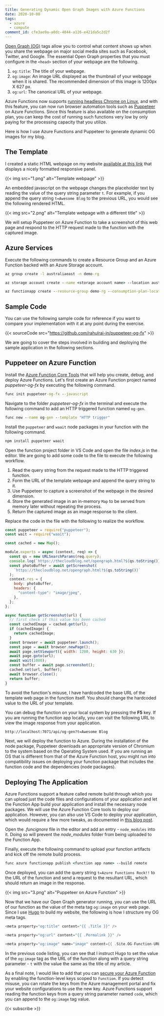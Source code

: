 ```yaml
---
title: Generating Dynamic Open Graph Images with Azure Functions
date: 2020-10-08
tags:
  - azure
  - compute
comment_id: cfe3ae9a-a0dc-4844-a126-e421da5c2d2f
---
```


[Open Graph (OG)](https://ogp.me/) tags allow you to control what content shows up when you share the webpage on major social media sites such as Facebook, Twitter, and Google. The essential Open Graph properties that you must configure in the `<head>` section of your webpage are the following.

1. `og:title`: The title of your webpage.
2. `og:image`: An image URL displayed as the thumbnail of your webpage when it is shared. The recommended dimension of this image is 1200px X 627 px.
3. `og:url`: The canonical URL of your webpage.

Azure Functions now supports [running headless Chrome on Linux](https://anthonychu.ca/post/azure-functions-headless-chromium-puppeteer-playwright/), and with this feature, you can now run browser automation tools such as [Puppeteer](https://github.com/puppeteer/puppeteer) on Azure Functions. Since this feature is also available on the consumption plan, you can keep the cost of running such functions very low by only paying for the processing capacity that you utilize.

Here is how I use Azure Functions and Puppeteer to generate dynamic OG images for my blog.

## The Template

I created a static HTML webpage on my website [available at this link](https://thecloudblog.net/opengraph.html) that displays a nicely formatted responsive panel.

{{< img src="1.png" alt="Template webpage" >}}

An embedded javascript on the webpage changes the placeholder text by reading the value of the query string parameter `t`. For example, if you append the query string `t=Awesome Blog` to the previous URL, you would see the following rendered HTML.

{{< img src="2.png" alt="Template webpage with a different title" >}}

We will setup Puppeteer on Azure Function to take a screenshot of this web page and respond to the HTTP request made to the function with the captured image.

## Azure Services

Execute the following commands to create a Resource Group and an Azure Function backed with an Azure Storage account.

```cmd
az group create -l australiaeast -n demo-rg

az storage account create --name <storage account name> --location australiaeast --resource-group demo-rg --sku Standard_LRS

az functionapp create --resource-group demo-rg --consumption-plan-location australiaeast --runtime node --functions-version 3 --name <function app name> --storage-account <storage account name> --os-type Linux
```

## Sample Code

You can use the following sample code for reference if you want to compare your implementation with it at any point during the exercise.

{{< sourceCode src="https://github.com/rahulrai-in/puppeteer-og-fx" >}}

We are going to cover the steps involved in building and deploying the sample application in the following sections.

## Puppeteer on Azure Function

Install the [Azure Function Core Tools](https://docs.microsoft.com/en-us/azure/azure-functions/functions-run-local) that will help you create, debug, and deploy Azure Functions. Let's first create an Azure Function project named _puppeteer-og-fx_ by executing the following command.

```cmd
func init puppeteer-og-fx --javascript
```

Navigate to the folder _puppeteer-og-fx_ in the terminal and execute the following command to add an HTTP triggered function named `og-gen`.

```cmd
func new --name og-gen --template "HTTP trigger"
```

Install the `puppeteer` and `waait` node packages in your function with the following command.

```cmd
npm install puppeteer waait
```

Open the function project folder in VS Code and open the file _index.js_ in the editor. We are going to add some code to the file to execute the following workflow.

1. Read the query string from the request made to the HTTP triggered function.
2. Form the URL of the template webpage and append the query string to it.
3. Use Puppeteer to capture a screenshot of the webpage in the desired dimension.
4. Store the generated image in an in-memory `Map` to be served from memory later without repeating the process.
5. Return the captured image as an image response to the client.

Replace the code in the file with the following to realize the workflow.

```js
const puppeteer = require("puppeteer");
const wait = require("waait");

const cached = new Map();

module.exports = async (context, req) => {
  const qs = new URLSearchParams(req.query);
  console.log(`https://thecloudblog.net/opengraph.html?${qs.toString()}`);
  const photoBuffer = await getScreenshot(
    `https://thecloudblog.net/opengraph.html?${qs.toString()}`
  );
  context.res = {
    body: photoBuffer,
    headers: {
      "content-type": "image/jpeg",
    },
  };
};

async function getScreenshot(url) {
  // first check if this value has been cached
  const cachedImage = cached.get(url);
  if (cachedImage) {
    return cachedImage;
  }
  const browser = await puppeteer.launch();
  const page = await browser.newPage();
  await page.setViewport({ width: 1200, height: 630 });
  await page.goto(url);
  await wait(1000);
  const buffer = await page.screenshot();
  cached.set(url, buffer);
  await browser.close();
  return buffer;
}
```

To avoid the function's misuse, I have hardcoded the base URL of the template web page in the function itself. You should change the hardcoded value to the URL of your template.

You can debug the function on your local system by pressing the **F5** key. If you are running the function app locally, you can visit the following URL to view the image response from your application.

```cmd
http://localhost:7071/api/og-gen?t=Awesome Blog
```

Next, we will deploy the function to Azure. During the installation of the node package, Puppeteer downloads an appropriate version of Chromium to the system based on the Operating System used. If you are running an OS that is different from that of the Azure Function host, you might run into compatibility issues on deploying your function package that includes the function code and the dependencies (node packages).

## Deploying The Application

Azure Functions support a feature called remote build through which you can upload just the code files and configurations of your application and let the Function App build your application and install the necessary node packages. We will use the Azure Function Core tools to deploy our application. However, you can also use VS Code to deploy your application, which would require a few more tweaks, as documented in [this blog post](https://anthonychu.ca/post/azure-functions-headless-chromium-puppeteer-playwright/).

Open the _.funcignore_ file in the editor and add an entry - `node_modules` into it. Doing so will prevent the _node_modules_ folder from being uploaded to the Function App.

Finally, execute the following command to upload your function artifacts and kick off the remote build process.

```cmd
func azure functionapp publish <function app name> --build remote
```

Once deployed, you can add the query string `t=Azure Functions Rock!!` to the URL of the function and send a request to the resultant URL, which should return an image in the response.

{{< img src="3.png" alt="Puppeteer on Azure Function" >}}

Now that we have our Open Graph generator running, you can use the URL of our function as the value of the meta tag `og:image` on your web page. Since I use [Hugo](https://gohugo.io/) to build my website, the following is how I structure my OG meta tags.

```go
<meta property="og:title" content="{{ .Title }}" />

<meta property="og:url" content="{{ .Permalink }}" />

<meta property="og:image" name="image" content={{ .Site.OG-Function-URL }}?{{ (querify "t" .Title ) | safeURL }}.jpg />
```

In the previous code listing, you can see that I instruct Hugo to set the value of the `og:image` tag as the URL of the function along with a query string parameter - `t` with the value the same as the title of my article.

As a final note, I would like to add that you can [secure your Azure Function](https://docs.microsoft.com/en-us/azure/azure-functions/security-concepts) by enabling the function-level keys scoped to `Function`. If you detect misuse, you can rotate the keys from the Azure management portal and fix your website configurations to use the new key. Azure Functions support reading the function keys from a query string parameter named `code`, which you can append to the `og:image` tag value.

{{< subscribe >}}
